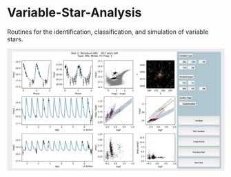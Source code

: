 # Variable-Star-Analysis
Routines for the identification, classification, and simulation of variable stars. 


![Classification example](classification_example.png?raw=true)
